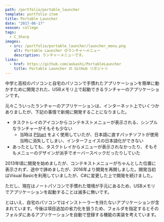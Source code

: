 ```yaml
---
path: /portfolio/portable_launcher
template: portfolio-item
title: Portable Launcher
date: "2017-06-17"
season: college
tags:
  - C_Sharp
images:
  - src: /portfolio/portable_launcher/launcher_menu.png
    alt: Portable Launcher のランチャーメニュー
    description: ランチャーメニューです。
links:
  - href: https://github.com/aokashi/PortableLauncher
    title: Portable Launcher の GitHub リポジトリ
---
```


中学と高校のパソコンと自宅のパソコンで手慣れたアプリケーションを簡単に動かすために開発された、USBメモリ上で起動できるランチャーのアプリケーションです。

元々こういったランチャーのアプリケーションは、インターネット上でいくつかありましたが、下記の事情で新規に開発することになりました。

- タスクトレイのアイコンからコンテキストメニューが表示される、シンプルなランチャーがそもそも少ない
    - 当時は [PStart](http://www.pegtop.net/start/) をよく使用していたが、日本語に直すパッチソフトが使用当時に消失してしまい、インターフェイスの日本語化ができない
- あったとしても、タスクトレイからメニューが表示されなかったり、そもそもメニューのデザインが派手でオーバースペックだったりしていた

2013年頃に開発を始めましたが、コンテキストメニューがちゃんとした位置に表示されず、途中で諦めましたが、2016年より開発を再開しました。開発当初はVisual Basicを利用していましたが、C#に変更した上で開発を続けました。

ただし、現在はノートパソコンで手慣れた環境が手元にあるため、USBメモリでアプリケーションを起動することは滅多に無いです。

とはいえ、自宅のパソコンではインストーラーを持たないアプリケーションが含まれています。今後は項目追加の省力化を狙うため、フォルダを指定するとそのフォルダにあるアプリケーションを自動で登録する機能の実装を考えています。
